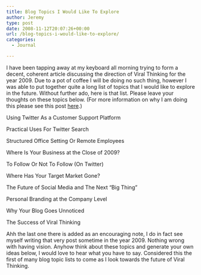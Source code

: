 ```yaml
---
title: Blog Topics I Would Like To Explore
author: Jeremy
type: post
date: 2008-11-12T20:07:26+00:00
url: /blog-topics-i-would-like-to-explore/
categories:
  - Journal

---
```

I have been tapping away at my keyboard all morning trying to form a decent, coherent article discussing the direction of Viral Thinking for the year 2009. Due to a pot of coffee I will be doing no such thing, however I was able to put together quite a long list of topics that I would like to explore in the future. Without further ado, here is that list. Please leave your thoughts on these topics below. (For more information on why I am doing this please see this post [here][1].) <!--more-->

Using Twitter As a Customer Support Platform

Practical Uses For Twitter Search

Structured Office Setting Or Remote Employees

Where Is Your Business at the Close of 2009?

To Follow Or Not To Follow (On Twitter)

Where Has Your Target Market Gone?

The Future of Social Media and The Next &#8220;Big Thing&#8221;

Personal Branding at the Company Level

Why Your Blog Goes Unnoticed

The Success of Viral Thinking

Ahh the last one there is added as an encouraging note, I do in fact see myself writing that very post sometime in the year 2009. Nothing wrong with having vision. Anyhow think about these topics and generate your own ideas below, I would love to hear what you have to say. Considered this the first of many blog topic lists to come as I look towards the future of Viral Thinking.

 [1]: http://www.viralthinking.com/2008/11/12/rethinking-viral-thinking/